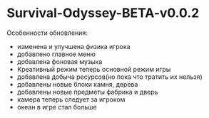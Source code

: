# Survival-Odyssey-BETA-v0.0.2

Особенности обновления:
- изменена и улучшена физика игрока 
- добавлено главное меню
- добавлена фоновая музыка
- Креативный режим теперь основной режим игры
- добавлена добыча ресурсов(но пока что тратить их нельзя)
- добавлены новые блоки камня, дерева
- добавлены новые предметы фабрика и дверь
- камера теперь следует за игроком
- океан в игре стал больше
